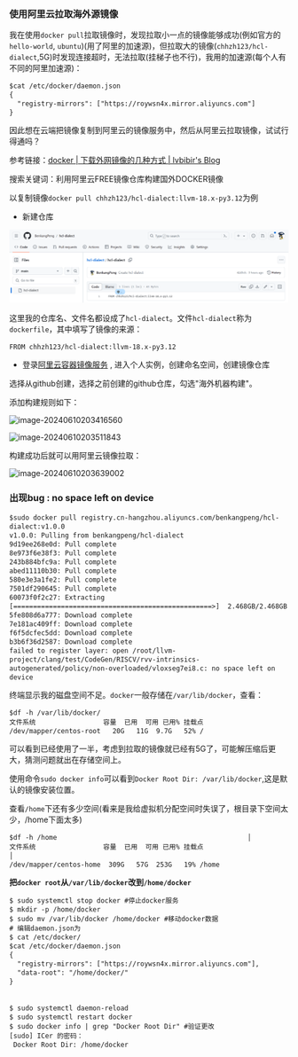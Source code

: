 ### 使用阿里云拉取海外源镜像

我在使用`docker pull`拉取镜像时，发现拉取小一点的镜像能够成功(例如官方的`hello-world`, `ubuntu`)(用了阿里的加速源)，但拉取大的镜像(`chhzh123/hcl-dialect`,5G)时发现连接超时，无法拉取(挂梯子也不行)，我用的加速源(每个人有不同的阿里加速源)：

```shell
$cat /etc/docker/daemon.json           
{                                                              
  "registry-mirrors": ["https://roywsn4x.mirror.aliyuncs.com"]       
}                                                              
```

因此想在云端把镜像复制到阿里云的镜像服务中，然后从阿里云拉取镜像，试试行得通吗？

参考链接：[docker | 下载外网镜像的几种方式 | lvbibir's Blog](https://www.lvbibir.cn/posts/tech/docker-download-foreign-images/#124-绑定-github-账号)

搜索关键词：利用阿里云FREE镜像仓库构建国外DOCKER镜像

以复制镜像`docker pull chhzh123/hcl-dialect:llvm-18.x-py3.12`为例

* 新建仓库

![](./images/image-20240610194728055.png)

这里我的仓库名、文件名都设成了`hcl-dialect`。文件`hcl-dialect`称为`dockerfile`，其中填写了镜像的来源：

```
FROM chhzh123/hcl-dialect:llvm-18.x-py3.12
```

* 登录[阿里云容器镜像服务](https://cr.console.aliyun.com/cn-hangzhou/instances) , 进入个人实例，创建命名空间，创建镜像仓库

选择从github创建，选择之前创建的github仓库，勾选"海外机器构建"。

添加构建规则如下：

![image-20240610203416560](D:\Desktop\OnWorking\notes\images\image-20240610203416560.png)

![image-20240610203511843](D:\Desktop\OnWorking\notes\images\image-20240610203511843.png)



构建成功后就可以用阿里云镜像拉取：

![image-20240610203639002](D:\Desktop\OnWorking\notes\images\image-20240610203639002.png)

### 出现bug : no space left on device

```shell
$sudo docker pull registry.cn-hangzhou.aliyuncs.com/benkangpeng/hcl-dialect:v1.0.0
v1.0.0: Pulling from benkangpeng/hcl-dialect
9d19ee268e0d: Pull complete 
8e973f6e38f3: Pull complete 
243b884bfc9a: Pull complete 
abed11110b30: Pull complete 
580e3e3a1fe2: Pull complete 
7501df290645: Pull complete 
60073f0f2c27: Extracting [==================================================>]  2.468GB/2.468GB
5fe808d6a777: Download complete 
7e181ac409ff: Download complete 
f6f5dcfec5dd: Download complete 
b3b6f36d2587: Download complete 
failed to register layer: open /root/llvm-project/clang/test/CodeGen/RISCV/rvv-intrinsics-autogenerated/policy/non-overloaded/vloxseg7ei8.c: no space left on device
```

终端显示我的磁盘空间不足。`docker`一般存储在`/var/lib/docker`，查看：

```shell
$df -h /var/lib/docker/
文件系统                 容量  已用  可用 已用% 挂载点
/dev/mapper/centos-root   20G   11G  9.7G   52% /
```

可以看到已经使用了一半，考虑到拉取的镜像就已经有5G了，可能解压缩后更大，猜测问题就出在存储空间上。

使用命令`sudo docker info`可以看到`Docker Root Dir: /var/lib/docker`,这是默认的镜像安装位置。

查看`/home`下还有多少空间(看来是我给虚拟机分配空间时失误了，根目录下空间太少，/home下面太多)

```shell
$df -h /home                                                │
文件系统                 容量  已用  可用 已用% 挂载点                              │
/dev/mapper/centos-home  309G   57G  253G   19% /home
```

**把`docker root`从`/var/lib/docker`改到`/home/docker`**

```shell
$ sudo systemctl stop docker #停止docker服务
$ mkdir -p /home/docker
$ sudo mv /var/lib/docker /home/docker #移动docker数据
# 编辑daemon.json为
$ cat /etc/docker/
$cat /etc/docker/daemon.json          
{             
  "registry-mirrors": ["https://roywsn4x.mirror.aliyuncs.com"],
  "data-root": "/home/docker/"
}


$ sudo systemctl daemon-reload
$ sudo systemctl restart docker
$ sudo docker info | grep "Docker Root Dir" #验证更改
[sudo] ICer 的密码：                                              
 Docker Root Dir: /home/docker                                    
```









